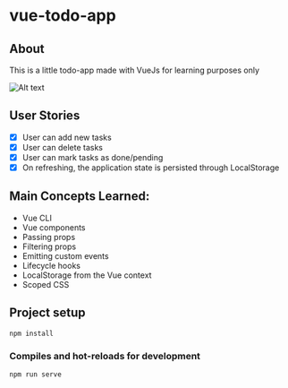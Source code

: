 # vue-todo-app

## About
This is a little todo-app made with VueJs for learning purposes only

![Alt text](![image](https://user-images.githubusercontent.com/52950354/147318475-df8a9c6e-d67a-4403-bd86-3b2e52fb334c.png))

## User Stories
 - [x] User can add new tasks
 - [x] User can delete tasks
 - [x] User can mark tasks as done/pending
 - [x] On refreshing, the application state is persisted through LocalStorage
  
## Main Concepts Learned:

  - Vue CLI
  - Vue components
  - Passing props
  - Filtering props
  - Emitting custom events
  - Lifecycle hooks
  - LocalStorage from the Vue context
  - Scoped CSS

## Project setup
```
npm install
```

### Compiles and hot-reloads for development
```
npm run serve
```
